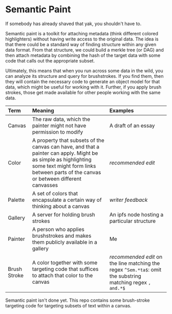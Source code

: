 Semantic Paint
==============

If somebody has already shaved that yak, you shouldn't have to.

Semantic paint is a toolkit for attaching metadata (think different colored highlighters) without having write access to the original data.  The idea is that there could be a standard way of finding structure within any given data format.  From that structure, we could build a merkle tree (or DAG) and then attach metadata by combining the hash of the target data with some code that calls out the appropriate subset.  

Ultimately, this means that when you run across some data in the wild, you can analyze its structure and query for brushstrokes.  If you find them, then they will contain the necessary code to generate an object model for that data, which might be useful for working with it.  Further, if you apply brush strokes, those get made available for other people working with the same data.


| Term | Meaning | Examples |
|:--|:--|:--|
| Canvas | The raw data, which the painter might not have permission to modify| A draft of an essay |
| Color | A property that subsets of the canvas can have, and that a painter can apply.  Might be as simple as highlighting some text might form links between parts of the canvas or between different canvasses | *recommended edit* |
| Palette | A set of colors that encapsulate a certain way of thinking about a canvas | *writer feedback* |
| Gallery | A server for holding brush strokes | An ipfs node hosting a particular structure |
| Painter | A person who applies brushstrokes and makes them publicly available in a gallery | Me |
| Brush Stroke | A color together with some targeting code that suffices to attach that color to the canvas | *recommended edit* on the line matching the regex `^Sem.*ta$`: omit the substring matching regex `, and.*$`|

Semantic paint isn't done yet.  This repo contains some brush-stroke targeting code for targeting subsets of text within a canvas.
